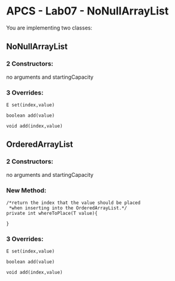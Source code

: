 # APCS - Lab07 - NoNullArrayList
You are implementing two classes:

## NoNullArrayList

### 2 Constructors: 

no arguments and startingCapacity

### 3 Overrides:

  `E set(index,value)`
  
  `boolean add(value)`
  
  `void add(index,value)`

## OrderedArrayList

### 2 Constructors: 

no arguments and startingCapacity

### New Method:
  
```
/*return the index that the value should be placed
 *when inserting into the OrderedArrayList.*/
private int whereToPlace(T value){
   
}
```

### 3 Overrides:

  `E set(index,value)`
  
  `boolean add(value)`
  
  `void add(index,value)`
